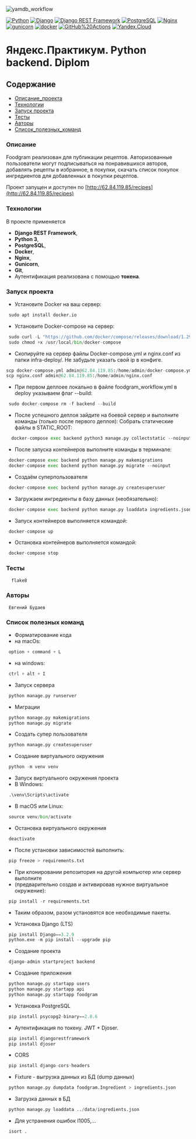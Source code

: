 ![yamdb_workflow](https://github.com/EvgeniyBudaev/foodgram-project-react/actions/workflows/foodgram_workflow.yml/badge.svg)

[![Python](https://img.shields.io/badge/-Python-464646?style=flat-square&logo=Python)](https://www.python.org/)
[![Django](https://img.shields.io/badge/-Django-464646?style=flat-square&logo=Django)](https://www.djangoproject.com/)
[![Django REST Framework](https://img.shields.io/badge/-Django%20REST%20Framework-464646?style=flat-square&logo=Django%20REST%20Framework)](https://www.django-rest-framework.org/)
[![PostgreSQL](https://img.shields.io/badge/-PostgreSQL-464646?style=flat-square&logo=PostgreSQL)](https://www.postgresql.org/)
[![Nginx](https://img.shields.io/badge/-NGINX-464646?style=flat-square&logo=NGINX)](https://nginx.org/ru/)
[![gunicorn](https://img.shields.io/badge/-gunicorn-464646?style=flat-square&logo=gunicorn)](https://gunicorn.org/)
[![docker](https://img.shields.io/badge/-Docker-464646?style=flat-square&logo=docker)](https://www.docker.com/)
[![GitHub%20Actions](https://img.shields.io/badge/-GitHub%20Actions-464646?style=flat-square&logo=GitHub%20actions)](https://github.com/features/actions)
[![Yandex.Cloud](https://img.shields.io/badge/-Yandex.Cloud-464646?style=flat-square&logo=Yandex.Cloud)](https://cloud.yandex.ru/)

# Яндекс.Практикум. Python backend. Diplom

## Содержание
- [Описание_проекта](#Описание_проекта)
- [Технологии](#Технологии)
- [Запуск проекта](#Запуск_проекта)
- [Тесты](#Тесты)
- [Авторы](#Авторы)
- [Список_полезных_команд](#Список_полезных_команд)

### <a name="Описание_проекта">Описание</a>

Foodgram реализован для публикации рецептов. Авторизованные пользователи могут 
подписываться на понравившихся авторов, добавлять рецепты в избранное, 
в покупки, скачать список покупок ингредиентов для добавленных в покупки 
рецептов.

Проект запущен и доступен по [http://62.84.119.85/recipes](http://62.84.119.85/recipes)

### <a name="Технологии">Технологии</a>

В проекте применяется 
- **Django REST Framework**, 
- **Python 3**,
- **PostgreSQL**,
- **Docker**, 
- **Nginx**,
- **Gunicorn**,
- **Git**, 
- Аутентификация реализована с помощью **токена**.

### <a name="Запуск проекта">Запуск проекта</a>

- Установите Docker на ваш сервер:
```python
 sudo apt install docker.io
```

- Установите Docker-compose на сервер:
```python
 sudo curl -L "https://github.com/docker/compose/releases/download/1.29.2/docker-compose-$(uname -s)-$(uname -m)" -o /usr/local/bin/docker-compose
 sudo chmod +x /usr/local/bin/docker-compose
```

- Скопируйте на сервер файлы Docker-compose.yml и nginx.conf из папки infra-deploy/. Не забудьте указать свой ip в конфиге.
```python
scp docker-compose.yml admin@62.84.119.85:/home/admin/docker-compose.yml
scp nginx.conf admin@62.84.119.85:/home/admin/nginx.conf
```

- При первом деплоее локально в файле foodgram_workflow.yml в deploy указываем флаг --build:
```python
 sudo docker-compose rm -f backend --build
```

- После успешного деплоя зайдите на боевой сервер и выполните команды (только после первого деплоя):
    Собрать статические файлы в STATIC_ROOT:
```python
  docker-compose exec backend python3 manage.py collectstatic --noinput
```

- После запуска контейнеров выполните команды в терминале:
```python
 docker-compose exec backend python manage.py makemigrations
 docker-compose exec backend python manage.py migrate --noinput
```

- Создаём суперпользователя
```python
 docker-compose exec backend python manage.py createsuperuser
```

- Загружаем ингредиенты в базу данных (необязательно):
```python
 docker-compose exec backend python manage.py loaddata ingredients.json
```

- Запуск контейнеров выполняется командой:
```python
 docker-compose up
```

- Остановка контейнеров выполняется командой:
```python
 docker-compose stop
```

### <a name="Тесты">Тесты</a>
```python
  flake8
```

### <a name="Авторы">Авторы</a>
```
 Евгений Будаев
```

### <a name="Список_полезных_команд">Список полезных команд</a>

- Форматирование кода
- на macOs:
```python
 option + command + L
```
- на windows:
```python
 ctrl + alt + I
```

- Запуск сервера
```python
 python manage.py runserver
```

- Миграции
```python
 python manage.py makemigrations
 python manage.py migrate
```

- Создать супер пользователя
```python
 python manage.py createsuperuser
```

- Создание виртуального окружения
```python
 python -m venv venv
```

- Запуск виртуального окружения проекта
- В Windows:
```python
 .\venv\Scripts\activate
```
- В macOS или Linux:
```python
 source venv/bin/activate
```

- Остановка виртуального окружения
```python
 deactivate
```

- После установки зависимостей выполнить:
```python
 pip freeze > requirements.txt
```
- При клонировании репозитория на другой компьютер или сервер выполните 
-  (предварительно создав и активировав нужное виртуальное окружение):
```python
 pip install -r requirements.txt
```
- Таким образом, разом установятся все необходимые пакеты.

- Установка Django (LTS)
```python
 pip install Django==3.2.9
 python.exe -m pip install --upgrade pip
```

- Создание проекта
```python
 django-admin startproject backend
```

- Создание приложения
```python
 python manage.py startapp users
 python manage.py startapp api
 python manage.py startapp foodgram
```

- Установка PostgreSQL
```python
 pip install psycopg2-binary==2.8.6
```

- Аутентификация по токену. JWT + Djoser.
```python
 pip install djangorestframework
 pip install djoser
```

- CORS
```python
 pip install django-cors-headers
```

- Fixture - выгрузка данных из БД (dump данных)
```python
 python manage.py dumpdata foodgram.Ingredient > ingredients.json
```

- Загрузка данных в БД
```python
 python manage.py loaddata ../data/ingredients.json
```

- Для устранения ошибок I1005,...
```python
 isort .
```

